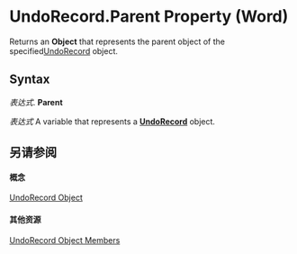 
# UndoRecord.Parent Property (Word)

Returns an  **Object** that represents the parent object of the specified[UndoRecord](77bf9801-e940-e661-6bbe-20a8714d5dbd.md) object.


## Syntax

 _表达式_. **Parent**

 _表达式_ A variable that represents a **[UndoRecord](77bf9801-e940-e661-6bbe-20a8714d5dbd.md)** object.


## 另请参阅


#### 概念


[UndoRecord Object](77bf9801-e940-e661-6bbe-20a8714d5dbd.md)
#### 其他资源


[UndoRecord Object Members](http://msdn.microsoft.com/library/50e7d978-f828-d595-9a03-89bd91b14685%28Office.15%29.aspx)